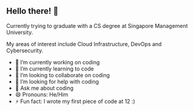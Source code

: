 ## Hello there! 👋

Currently trying to graduate with a CS degree at Singapore Management University.

My areas of interest include Cloud Infrastructure, DevOps and Cybersecurity.

- 🔭 I’m currently working on coding
- 🌱 I’m currently learning to code
- 👯 I’m looking to collaborate on coding
- 🤔 I’m looking for help with coding
- 💬 Ask me about coding
- 😄 Pronouns: He/Him
- ⚡ Fun fact: I wrote my first piece of code at 12 :)
